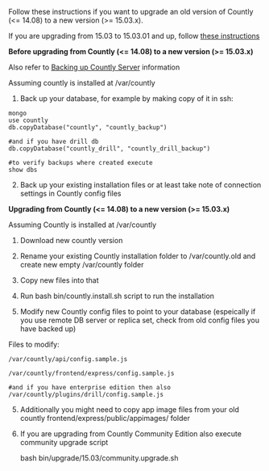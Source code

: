 
Follow these instructions if you want to upgrade an old version of Countly (<= 14.08) to a new version (>= 15.03.x).

If you are upgrading from 15.03 to 15.03.01 and up, follow [these instructions](http://resources.count.ly/v1.0/docs/upgrading-countly-server#section-regular-upgrade)

<strong>Before upgrading from Countly (<= 14.08) to a new version (>= 15.03.x)</strong>

Also refer to [Backing up Countly Server](http://resources.count.ly/v1.0/docs/backing-up-countly-server) information

Assuming countly is installed at /var/countly

1) Back up your database, for example by making copy of it in ssh:

```
mongo
use countly 
db.copyDatabase("countly", "countly_backup")

#and if you have drill db
db.copyDatabase("countly_drill", "countly_drill_backup")

#to verify backups where created execute
show dbs 
```
2) Back up your existing installation files or at least take note of connection settings in Countly config files

<strong>Upgrading from Countly (<= 14.08) to a new version (>= 15.03.x)</strong>

Assuming Countly is installed at /var/countly

1) Download new countly version

2) Rename your existing Countly installation folder to /var/countly.old and create new empty /var/countly folder

3) Copy new files into that 

4) Run bash bin/countly.install.sh script to run the installation

5) Modify new Countly config files to point to your database (espeically if you use remote DB server or replica set, check from old config files you have backed up)

Files to modify:
```
/var/countly/api/config.sample.js

/var/countly/frontend/express/config.sample.js

#and if you have enterprise edition then also
/var/countly/plugins/drill/config.sample.js
```

5) Additionally you might need to copy app image files from your old countly frontend/express/public/appimages/ folder

6) If you are upgrading from Countly Community Edition also execute community upgrade script

    bash bin/upgrade/15.03/community.upgrade.sh
